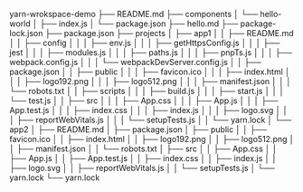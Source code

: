 yarn-wrokspace-demo
├── README.md
├── components
│   └── hello-world
│       ├── index.js
│       └── package.json
├── hello.md
├── package-lock.json
├── package.json
├── projects
│   ├── app1
│   │   ├── README.md
│   │   ├── config
│   │   │   ├── env.js
│   │   │   ├── getHttpsConfig.js
│   │   │   ├── jest
│   │   │   ├── modules.js
│   │   │   ├── paths.js
│   │   │   ├── pnpTs.js
│   │   │   ├── webpack.config.js
│   │   │   └── webpackDevServer.config.js
│   │   ├── package.json
│   │   ├── public
│   │   │   ├── favicon.ico
│   │   │   ├── index.html
│   │   │   ├── logo192.png
│   │   │   ├── logo512.png
│   │   │   ├── manifest.json
│   │   │   └── robots.txt
│   │   ├── scripts
│   │   │   ├── build.js
│   │   │   ├── start.js
│   │   │   └── test.js
│   │   ├── src
│   │   │   ├── App.css
│   │   │   ├── App.js
│   │   │   ├── App.test.js
│   │   │   ├── index.css
│   │   │   ├── index.js
│   │   │   ├── logo.svg
│   │   │   ├── reportWebVitals.js
│   │   │   └── setupTests.js
│   │   └── yarn.lock
│   └── app2
│       ├── README.md
│       ├── package.json
│       ├── public
│       │   ├── favicon.ico
│       │   ├── index.html
│       │   ├── logo192.png
│       │   ├── logo512.png
│       │   ├── manifest.json
│       │   └── robots.txt
│       ├── src
│       │   ├── App.css
│       │   ├── App.js
│       │   ├── App.test.js
│       │   ├── index.css
│       │   ├── index.js
│       │   ├── logo.svg
│       │   ├── reportWebVitals.js
│       │   └── setupTests.js
│       └── yarn.lock
└── yarn.lock
